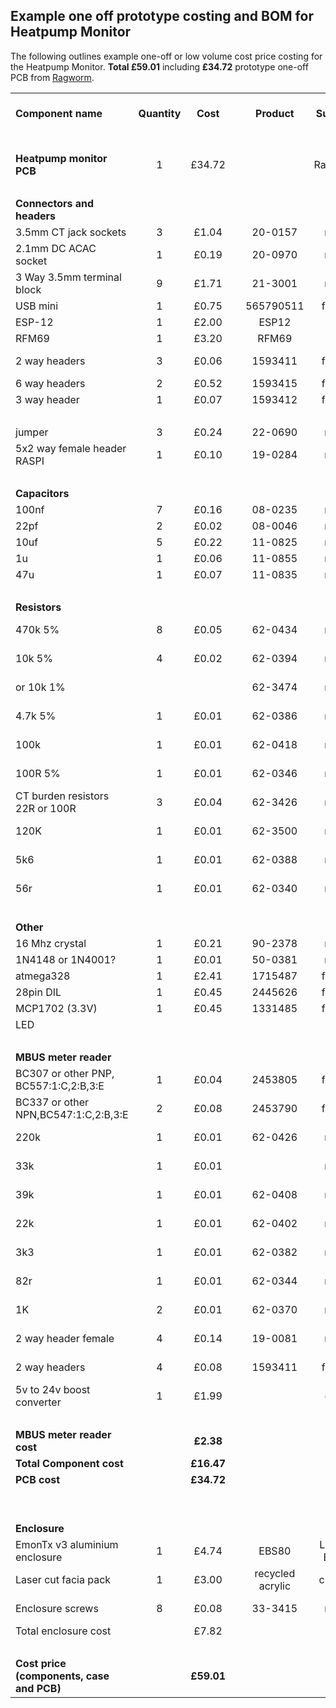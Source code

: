 ## Example one off prototype costing and BOM for Heatpump Monitor

The following outlines example one-off or low volume cost price costing for the Heatpump Monitor. 
**Total £59.01** including **£34.72** prototype one-off PCB from [Ragworm](http://ragworm.eu).

<table cellspacing="0" border="0">
	<colgroup width="273"></colgroup>
	<colgroup span="3" width="85"></colgroup>
	<colgroup width="110"></colgroup>
	<colgroup width="116"></colgroup>
	<colgroup span="2" width="85"></colgroup>
	<colgroup width="123"></colgroup>
	<colgroup width="182"></colgroup>
	<colgroup span="2" width="85"></colgroup>
	<tr>
		<td height="17" align="left"><b>Component name</b></td>
		<td align="center"><b>Quantity</b></td>
		<td align="center"><b>Cost</b></td>
		<td align="center"><b><br></b></td>
		<td align="center"><b>Product</b></td>
		<td align="center"><b>Supplier</b></td>
		<td align="center"><b>Unit cost</b></td>
		<td align="center"><b>VAT</b></td>
		<td align="center"><b>Price Quantity</b></td>
		<td align="center"><b>Minimum Order Quantity</b></td>
		<td align="center"><b><br></b></td>
		<td align="left"><b>Other notes</b></td>
	</tr>
	<tr>
		<td height="17" align="left"><b><br></b></td>
		<td align="center"><br></td>
		<td align="center"><br></td>
		<td align="center"><br></td>
		<td align="center"><br></td>
		<td align="center"><br></td>
		<td align="center"><br></td>
		<td align="center"><br></td>
		<td align="center"><br></td>
		<td align="center"><br></td>
		<td align="center"><br></td>
		<td align="left"><br></td>
	</tr>
	<tr>
		<td height="17" align="left"><b>Heatpump monitor PCB</b></td>
		<td align="center" sdval="1" sdnum="2057;">1</td>
		<td align="center" sdval="34.72" sdnum="2057;0;[$£-809]#,##0.00;[RED]-[$£-809]#,##0.00">£34.72</td>
		<td align="center"><br></td>
		<td align="center"><br></td>
		<td align="center">Ragworm</td>
		<td align="center"><br></td>
		<td align="center"><br></td>
		<td align="center" sdval="1" sdnum="2057;">1</td>
		<td align="center" sdval="1" sdnum="2057;">1</td>
		<td align="center"><br></td>
		<td align="left">One off prototype cost</td>
	</tr>
	<tr>
		<td height="17" align="left"><br></td>
		<td align="center"><br></td>
		<td align="center" sdnum="2057;0;[$£-809]#,##0.00;[RED]-[$£-809]#,##0.00"><br></td>
		<td align="center"><br></td>
		<td align="center"><br></td>
		<td align="center"><br></td>
		<td align="center"><br></td>
		<td align="center"><br></td>
		<td align="center"><br></td>
		<td align="center"><br></td>
		<td align="center"><br></td>
		<td align="left"><br></td>
	</tr>
	<tr>
		<td height="17" align="left"><b>Connectors and headers</b></td>
		<td align="center"><br></td>
		<td align="center" sdnum="2057;0;[$£-809]#,##0.00;[RED]-[$£-809]#,##0.00"><br></td>
		<td align="center"><br></td>
		<td align="center"><br></td>
		<td align="center"><br></td>
		<td align="center"><br></td>
		<td align="center"><br></td>
		<td align="center"><br></td>
		<td align="center"><br></td>
		<td align="center"><br></td>
		<td align="left"><br></td>
	</tr>
	<tr>
		<td height="17" align="left">3.5mm CT jack sockets</td>
		<td align="center" sdval="3" sdnum="2057;">3</td>
		<td align="center" sdval="1.038" sdnum="2057;0;[$£-809]#,##0.00;[RED]-[$£-809]#,##0.00">£1.04</td>
		<td align="center"><br></td>
		<td align="center">20-0157</td>
		<td align="center">rapid</td>
		<td align="center" sdval="0.346" sdnum="2057;0;[$£-809]#,##0.000;[RED]-[$£-809]#,##0.000">£0.346</td>
		<td align="center"><br></td>
		<td align="center">1-24</td>
		<td align="center" sdval="1" sdnum="2057;">1</td>
		<td align="center"><br></td>
		<td align="left"><br></td>
	</tr>
	<tr>
		<td height="17" align="left">2.1mm DC ACAC socket</td>
		<td align="center" sdval="1" sdnum="2057;">1</td>
		<td align="center" sdval="0.19" sdnum="2057;0;[$£-809]#,##0.00;[RED]-[$£-809]#,##0.00">£0.19</td>
		<td align="center"><br></td>
		<td align="center">20-0970</td>
		<td align="center">rapid</td>
		<td align="center" sdval="0.19" sdnum="2057;0;[$£-809]#,##0.000;[RED]-[$£-809]#,##0.000">£0.190</td>
		<td align="center"><br></td>
		<td align="center">10-99</td>
		<td align="center" sdval="10" sdnum="2057;">10</td>
		<td align="center"><br></td>
		<td align="left"><br></td>
	</tr>
	<tr>
		<td height="17" align="left">3 Way 3.5mm terminal block</td>
		<td align="center" sdval="9" sdnum="2057;">9</td>
		<td align="center" sdval="1.71" sdnum="2057;0;[$£-809]#,##0.00;[RED]-[$£-809]#,##0.00">£1.71</td>
		<td align="center"><br></td>
		<td align="center">21-3001</td>
		<td align="center">rapid</td>
		<td align="center" sdval="0.19" sdnum="2057;0;[$£-809]#,##0.000;[RED]-[$£-809]#,##0.000">£0.190</td>
		<td align="center"><br></td>
		<td align="center">10-99</td>
		<td align="center" sdval="10" sdnum="2057;">10</td>
		<td align="center"><br></td>
		<td align="left"><br></td>
	</tr>
	<tr>
		<td height="17" align="left">USB mini</td>
		<td align="center" sdval="1" sdnum="2057;">1</td>
		<td align="center" sdval="0.745" sdnum="2057;0;[$£-809]#,##0.00;[RED]-[$£-809]#,##0.00">£0.75</td>
		<td align="center"><br></td>
		<td align="center" sdval="565790511" sdnum="2057;">565790511</td>
		<td align="center">farnell</td>
		<td align="center" sdval="0.745" sdnum="2057;0;[$£-809]#,##0.000;[RED]-[$£-809]#,##0.000">£0.745</td>
		<td align="center"><br></td>
		<td align="center">1-24</td>
		<td align="center" sdval="1" sdnum="2057;">1</td>
		<td align="center"><br></td>
		<td align="left"><br></td>
	</tr>
	<tr>
		<td height="17" align="left">ESP-12</td>
		<td align="center" sdval="1" sdnum="2057;">1</td>
		<td align="center" sdval="2" sdnum="2057;0;[$£-809]#,##0.00;[RED]-[$£-809]#,##0.00">£2.00</td>
		<td align="center"><br></td>
		<td align="center">ESP12</td>
		<td align="center">Ebay</td>
		<td align="center" sdval="2" sdnum="2057;0;[$£-809]#,##0.000;[RED]-[$£-809]#,##0.000">£2.000</td>
		<td align="center"><br></td>
		<td align="center" sdval="1" sdnum="2057;">1</td>
		<td align="center" sdval="1" sdnum="2057;">1</td>
		<td align="center"><br></td>
		<td align="left">UK distributor</td>
	</tr>
	<tr>
		<td height="17" align="left">RFM69</td>
		<td align="center" sdval="1" sdnum="2057;">1</td>
		<td align="center" sdval="3.2" sdnum="2057;0;[$£-809]#,##0.00;[RED]-[$£-809]#,##0.00">£3.20</td>
		<td align="center"><br></td>
		<td align="center">RFM69</td>
		<td align="center">Ebay</td>
		<td align="center" sdval="3.2" sdnum="2057;0;[$£-809]#,##0.000;[RED]-[$£-809]#,##0.000">£3.200</td>
		<td align="center"><br></td>
		<td align="center" sdval="1" sdnum="2057;">1</td>
		<td align="center" sdval="1" sdnum="2057;">1</td>
		<td align="center"><br></td>
		<td align="left">UK distributor</td>
	</tr>
	<tr>
		<td height="17" align="left">2 way headers</td>
		<td align="center" sdval="3" sdnum="2057;">3</td>
		<td align="center" sdval="0.0609" sdnum="2057;0;[$£-809]#,##0.00;[RED]-[$£-809]#,##0.00">£0.06</td>
		<td align="center"><br></td>
		<td align="center" sdval="1593411" sdnum="2057;">1593411</td>
		<td align="center">farnell</td>
		<td align="center" sdval="0.0203" sdnum="2057;0;[$£-809]#,##0.000;[RED]-[$£-809]#,##0.000">£0.020</td>
		<td align="center"><br></td>
		<td align="center">100-499</td>
		<td align="center" sdval="100" sdnum="2057;">100</td>
		<td align="center"><br></td>
		<td align="left"><br></td>
	</tr>
	<tr>
		<td height="17" align="left">6 way headers</td>
		<td align="center" sdval="2" sdnum="2057;">2</td>
		<td align="center" sdval="0.522" sdnum="2057;0;[$£-809]#,##0.00;[RED]-[$£-809]#,##0.00">£0.52</td>
		<td align="center"><br></td>
		<td align="center" sdval="1593415" sdnum="2057;">1593415</td>
		<td align="center">farnell</td>
		<td align="center" sdval="0.261" sdnum="2057;0;[$£-809]#,##0.000;[RED]-[$£-809]#,##0.000">£0.261</td>
		<td align="center"><br></td>
		<td align="center">10-49</td>
		<td align="center" sdval="10" sdnum="2057;">10</td>
		<td align="center"><br></td>
		<td align="left"><br></td>
	</tr>
	<tr>
		<td height="17" align="left">3 way header</td>
		<td align="center" sdval="1" sdnum="2057;">1</td>
		<td align="center" sdval="0.0701" sdnum="2057;0;[$£-809]#,##0.00;[RED]-[$£-809]#,##0.00">£0.07</td>
		<td align="center"><br></td>
		<td align="center" sdval="1593412" sdnum="2057;">1593412</td>
		<td align="center">farnell</td>
		<td align="center" sdval="0.0701" sdnum="2057;0;[$£-809]#,##0.000;[RED]-[$£-809]#,##0.000">£0.070</td>
		<td align="center"><br></td>
		<td align="center">50-99</td>
		<td align="center" sdval="50" sdnum="2057;">50</td>
		<td align="center"><br></td>
		<td align="left"><br></td>
	</tr>
	<tr>
		<td height="17" align="left"><br></td>
		<td align="center"><br></td>
		<td align="center" sdnum="2057;0;[$£-809]#,##0.00;[RED]-[$£-809]#,##0.00"><br></td>
		<td align="center"><br></td>
		<td align="center"><br></td>
		<td align="center"><br></td>
		<td align="center" sdnum="2057;0;[$£-809]#,##0.000;[RED]-[$£-809]#,##0.000"><br></td>
		<td align="center"><br></td>
		<td align="center"><br></td>
		<td align="center"><br></td>
		<td align="center"><br></td>
		<td align="left"><br></td>
	</tr>
	<tr>
		<td height="17" align="left">jumper</td>
		<td align="center" sdval="3" sdnum="2057;">3</td>
		<td align="center" sdval="0.24" sdnum="2057;0;[$£-809]#,##0.00;[RED]-[$£-809]#,##0.00">£0.24</td>
		<td align="center"><br></td>
		<td align="center">22-0690</td>
		<td align="center">rapid</td>
		<td align="center" sdval="0.08" sdnum="2057;0;[$£-809]#,##0.000;[RED]-[$£-809]#,##0.000">£0.080</td>
		<td align="center"><br></td>
		<td align="center">10-99</td>
		<td align="center" sdval="10" sdnum="2057;">10</td>
		<td align="center"><br></td>
		<td align="left"><br></td>
	</tr>
	<tr>
		<td height="17" align="left">5x2 way female header RASPI</td>
		<td align="center" sdval="1" sdnum="2057;">1</td>
		<td align="center" sdval="0.1" sdnum="2057;0;[$£-809]#,##0.00;[RED]-[$£-809]#,##0.00">£0.10</td>
		<td align="center"><br></td>
		<td align="center">19-0284</td>
		<td align="center">rapid</td>
		<td align="center" sdval="0.1" sdnum="2057;0;[$£-809]#,##0.000;[RED]-[$£-809]#,##0.000">£0.100</td>
		<td align="center"><br></td>
		<td align="center">10-99</td>
		<td align="center" sdval="10" sdnum="2057;">10</td>
		<td align="center"><br></td>
		<td align="left"><br></td>
	</tr>
	<tr>
		<td height="17" align="left"><br></td>
		<td align="center"><br></td>
		<td align="center" sdnum="2057;0;[$£-809]#,##0.00;[RED]-[$£-809]#,##0.00"><br></td>
		<td align="center"><br></td>
		<td align="center"><br></td>
		<td align="center"><br></td>
		<td align="center" sdnum="2057;0;[$£-809]#,##0.000;[RED]-[$£-809]#,##0.000"><br></td>
		<td align="center"><br></td>
		<td align="center"><br></td>
		<td align="center"><br></td>
		<td align="center"><br></td>
		<td align="left"><br></td>
	</tr>
	<tr>
		<td height="17" align="left"><b>Capacitors</b></td>
		<td align="center"><br></td>
		<td align="center" sdnum="2057;0;[$£-809]#,##0.00;[RED]-[$£-809]#,##0.00"><br></td>
		<td align="center"><br></td>
		<td align="center"><br></td>
		<td align="center"><br></td>
		<td align="center" sdnum="2057;0;[$£-809]#,##0.000;[RED]-[$£-809]#,##0.000"><br></td>
		<td align="center"><br></td>
		<td align="center"><br></td>
		<td align="center"><br></td>
		<td align="center"><br></td>
		<td align="left"><br></td>
	</tr>
	<tr>
		<td height="17" align="left">100nf</td>
		<td align="center" sdval="7" sdnum="2057;">7</td>
		<td align="center" sdval="0.1554" sdnum="2057;0;[$£-809]#,##0.00;[RED]-[$£-809]#,##0.00">£0.16</td>
		<td align="center"><br></td>
		<td align="center">08-0235</td>
		<td align="center">rapid</td>
		<td align="center" sdval="0.0222" sdnum="2057;0;[$£-809]#,##0.000;[RED]-[$£-809]#,##0.000">£0.022</td>
		<td align="center"><br></td>
		<td align="center">10-99</td>
		<td align="center" sdval="10" sdnum="2057;">10</td>
		<td align="center"><br></td>
		<td align="left"><br></td>
	</tr>
	<tr>
		<td height="17" align="left">22pf</td>
		<td align="center" sdval="2" sdnum="2057;">2</td>
		<td align="center" sdval="0.0244" sdnum="2057;0;[$£-809]#,##0.00;[RED]-[$£-809]#,##0.00">£0.02</td>
		<td align="center"><br></td>
		<td align="center">08-0046</td>
		<td align="center">rapid</td>
		<td align="center" sdval="0.0122" sdnum="2057;0;[$£-809]#,##0.000;[RED]-[$£-809]#,##0.000">£0.012</td>
		<td align="center"><br></td>
		<td align="center">10-99</td>
		<td align="center" sdval="10" sdnum="2057;">10</td>
		<td align="center"><br></td>
		<td align="left"><br></td>
	</tr>
	<tr>
		<td height="17" align="left">10uf</td>
		<td align="center" sdval="5" sdnum="2057;">5</td>
		<td align="center" sdval="0.22" sdnum="2057;0;[$£-809]#,##0.00;[RED]-[$£-809]#,##0.00">£0.22</td>
		<td align="center"><br></td>
		<td align="center">11-0825</td>
		<td align="center">rapid</td>
		<td align="center" sdval="0.044" sdnum="2057;0;[$£-809]#,##0.000;[RED]-[$£-809]#,##0.000">£0.044</td>
		<td align="center"><br></td>
		<td align="center">1to9</td>
		<td align="center" sdval="1" sdnum="2057;">1</td>
		<td align="center"><br></td>
		<td align="left"><br></td>
	</tr>
	<tr>
		<td height="17" align="left">1u</td>
		<td align="center" sdval="1" sdnum="2057;">1</td>
		<td align="center" sdval="0.06" sdnum="2057;0;[$£-809]#,##0.00;[RED]-[$£-809]#,##0.00">£0.06</td>
		<td align="center"><br></td>
		<td align="center">11-0855</td>
		<td align="center">rapid</td>
		<td align="center" sdval="0.06" sdnum="2057;0;[$£-809]#,##0.000;[RED]-[$£-809]#,##0.000">£0.060</td>
		<td align="center"><br></td>
		<td align="center">1to9</td>
		<td align="center" sdval="1" sdnum="2057;">1</td>
		<td align="center"><br></td>
		<td align="left"><br></td>
	</tr>
	<tr>
		<td height="17" align="left">47u</td>
		<td align="center" sdval="1" sdnum="2057;">1</td>
		<td align="center" sdval="0.068" sdnum="2057;0;[$£-809]#,##0.00;[RED]-[$£-809]#,##0.00">£0.07</td>
		<td align="center"><br></td>
		<td align="center">11-0835</td>
		<td align="center">rapid</td>
		<td align="center" sdval="0.068" sdnum="2057;0;[$£-809]#,##0.000;[RED]-[$£-809]#,##0.000">£0.068</td>
		<td align="center"><br></td>
		<td align="center">1to9</td>
		<td align="center" sdval="1" sdnum="2057;">1</td>
		<td align="center"><br></td>
		<td align="left"><br></td>
	</tr>
	<tr>
		<td height="17" align="left"><br></td>
		<td align="center"><br></td>
		<td align="center" sdnum="2057;0;[$£-809]#,##0.00;[RED]-[$£-809]#,##0.00"><br></td>
		<td align="center"><br></td>
		<td align="center"><br></td>
		<td align="center"><br></td>
		<td align="center" sdnum="2057;0;[$£-809]#,##0.000;[RED]-[$£-809]#,##0.000"><br></td>
		<td align="center"><br></td>
		<td align="center"><br></td>
		<td align="center"><br></td>
		<td align="center"><br></td>
		<td align="left"><br></td>
	</tr>
	<tr>
		<td height="17" align="left"><b>Resistors</b></td>
		<td align="center"><br></td>
		<td align="center" sdnum="2057;0;[$£-809]#,##0.00;[RED]-[$£-809]#,##0.00"><br></td>
		<td align="center"><br></td>
		<td align="center"><br></td>
		<td align="center"><br></td>
		<td align="center" sdnum="2057;0;[$£-809]#,##0.000;[RED]-[$£-809]#,##0.000"><br></td>
		<td align="center"><br></td>
		<td align="center"><br></td>
		<td align="center"><br></td>
		<td align="center"><br></td>
		<td align="left"><br></td>
	</tr>
	<tr>
		<td height="17" align="left">470k 5%</td>
		<td align="center" sdval="8" sdnum="2057;">8</td>
		<td align="center" sdval="0.0496" sdnum="2057;0;[$£-809]#,##0.00;[RED]-[$£-809]#,##0.00">£0.05</td>
		<td align="center"><br></td>
		<td align="center">62-0434</td>
		<td align="center">rapid</td>
		<td align="center" sdval="0.0062" sdnum="2057;0;[$£-809]#,##0.000;[RED]-[$£-809]#,##0.000">£0.006</td>
		<td align="center"><br></td>
		<td align="center" sdval="100" sdnum="2057;">100</td>
		<td align="center">pack of 100</td>
		<td align="center"><br></td>
		<td align="left">£4.59 for box of 1000 or £3.63 for 5000</td>
	</tr>
	<tr>
		<td height="17" align="left">10k 5%</td>
		<td align="center" sdval="4" sdnum="2057;">4</td>
		<td align="center" sdval="0.0248" sdnum="2057;0;[$£-809]#,##0.00;[RED]-[$£-809]#,##0.00">£0.02</td>
		<td align="center"><br></td>
		<td align="center">62-0394</td>
		<td align="center">rapid</td>
		<td align="center" sdval="0.0062" sdnum="2057;0;[$£-809]#,##0.000;[RED]-[$£-809]#,##0.000">£0.006</td>
		<td align="center"><br></td>
		<td align="center" sdval="100" sdnum="2057;">100</td>
		<td align="center">pack of 100</td>
		<td align="center"><br></td>
		<td align="left"><br></td>
	</tr>
	<tr>
		<td height="17" align="left">or 10k 1%</td>
		<td align="center"><br></td>
		<td align="center" sdnum="2057;0;[$£-809]#,##0.00;[RED]-[$£-809]#,##0.00"><br></td>
		<td align="center"><br></td>
		<td align="center">62-3474</td>
		<td align="center">rapid</td>
		<td align="center" sdval="0.0118" sdnum="2057;0;[$£-809]#,##0.000;[RED]-[$£-809]#,##0.000">£0.012</td>
		<td align="center"><br></td>
		<td align="center" sdval="100" sdnum="2057;">100</td>
		<td align="center">pack of 100</td>
		<td align="center"><br></td>
		<td align="left">£7.18 for box of 1000 or £3.63 for 5000</td>
	</tr>
	<tr>
		<td height="17" align="left">4.7k 5%</td>
		<td align="center" sdval="1" sdnum="2057;">1</td>
		<td align="center" sdval="0.0062" sdnum="2057;0;[$£-809]#,##0.00;[RED]-[$£-809]#,##0.00">£0.01</td>
		<td align="center"><br></td>
		<td align="center">62-0386</td>
		<td align="center">rapid</td>
		<td align="center" sdval="0.0062" sdnum="2057;0;[$£-809]#,##0.000;[RED]-[$£-809]#,##0.000">£0.006</td>
		<td align="center"><br></td>
		<td align="center" sdval="100" sdnum="2057;">100</td>
		<td align="center">pack of 100</td>
		<td align="center"><br></td>
		<td align="left"><br></td>
	</tr>
	<tr>
		<td height="17" align="left">100k</td>
		<td align="center" sdval="1" sdnum="2057;">1</td>
		<td align="center" sdval="0.0062" sdnum="2057;0;[$£-809]#,##0.00;[RED]-[$£-809]#,##0.00">£0.01</td>
		<td align="center"><br></td>
		<td align="center">62-0418</td>
		<td align="center">rapid</td>
		<td align="center" sdval="0.0062" sdnum="2057;0;[$£-809]#,##0.000;[RED]-[$£-809]#,##0.000">£0.006</td>
		<td align="center"><br></td>
		<td align="center" sdval="100" sdnum="2057;">100</td>
		<td align="center">pack of 100</td>
		<td align="center"><br></td>
		<td align="left"><br></td>
	</tr>
	<tr>
		<td height="17" align="left">100R 5%</td>
		<td align="center" sdval="1" sdnum="2057;">1</td>
		<td align="center" sdval="0.0062" sdnum="2057;0;[$£-809]#,##0.00;[RED]-[$£-809]#,##0.00">£0.01</td>
		<td align="center"><br></td>
		<td align="center">62-0346</td>
		<td align="center">rapid</td>
		<td align="center" sdval="0.0062" sdnum="2057;0;[$£-809]#,##0.000;[RED]-[$£-809]#,##0.000">£0.006</td>
		<td align="center"><br></td>
		<td align="center" sdval="100" sdnum="2057;">100</td>
		<td align="center">pack of 100</td>
		<td align="center"><br></td>
		<td align="left"><br></td>
	</tr>
	<tr>
		<td height="17" align="left">CT burden resistors 22R or 100R</td>
		<td align="center" sdval="3" sdnum="2057;">3</td>
		<td align="center" sdval="0.0354" sdnum="2057;0;[$£-809]#,##0.00;[RED]-[$£-809]#,##0.00">£0.04</td>
		<td align="center"><br></td>
		<td align="center">62-3426</td>
		<td align="center">rapid</td>
		<td align="center" sdval="0.0118" sdnum="2057;0;[$£-809]#,##0.000;[RED]-[$£-809]#,##0.000">£0.012</td>
		<td align="center"><br></td>
		<td align="center" sdval="100" sdnum="2057;">100</td>
		<td align="center">pack of 100</td>
		<td align="center"><br></td>
		<td align="left"><br></td>
	</tr>
	<tr>
		<td height="17" align="left">120K</td>
		<td align="center" sdval="1" sdnum="2057;">1</td>
		<td align="center" sdval="0.0118" sdnum="2057;0;[$£-809]#,##0.00;[RED]-[$£-809]#,##0.00">£0.01</td>
		<td align="center"><br></td>
		<td align="center">62-3500</td>
		<td align="center">rapid</td>
		<td align="center" sdval="0.0118" sdnum="2057;0;[$£-809]#,##0.000;[RED]-[$£-809]#,##0.000">£0.012</td>
		<td align="center"><br></td>
		<td align="center" sdval="100" sdnum="2057;">100</td>
		<td align="center">pack of 100</td>
		<td align="center"><br></td>
		<td align="left"><br></td>
	</tr>
	<tr>
		<td height="17" align="left">5k6</td>
		<td align="center" sdval="1" sdnum="2057;">1</td>
		<td align="center" sdval="0.0062" sdnum="2057;0;[$£-809]#,##0.00;[RED]-[$£-809]#,##0.00">£0.01</td>
		<td align="center"><br></td>
		<td align="center">62-0388</td>
		<td align="center">rapid</td>
		<td align="center" sdval="0.0062" sdnum="2057;0;[$£-809]#,##0.000;[RED]-[$£-809]#,##0.000">£0.006</td>
		<td align="center"><br></td>
		<td align="center" sdval="100" sdnum="2057;">100</td>
		<td align="center">pack of 100</td>
		<td align="center"><br></td>
		<td align="left"><br></td>
	</tr>
	<tr>
		<td height="17" align="left">56r</td>
		<td align="center" sdval="1" sdnum="2057;">1</td>
		<td align="center" sdval="0.0062" sdnum="2057;0;[$£-809]#,##0.00;[RED]-[$£-809]#,##0.00">£0.01</td>
		<td align="center"><br></td>
		<td align="center">62-0340</td>
		<td align="center">rapid</td>
		<td align="center" sdval="0.0062" sdnum="2057;0;[$£-809]#,##0.000;[RED]-[$£-809]#,##0.000">£0.006</td>
		<td align="center"><br></td>
		<td align="center" sdval="100" sdnum="2057;">100</td>
		<td align="center">pack of 100</td>
		<td align="center"><br></td>
		<td align="left"><br></td>
	</tr>
	<tr>
		<td height="17" align="left"><br></td>
		<td align="center"><br></td>
		<td align="center" sdnum="2057;0;[$£-809]#,##0.00;[RED]-[$£-809]#,##0.00"><br></td>
		<td align="center"><br></td>
		<td align="center"><br></td>
		<td align="center"><br></td>
		<td align="center" sdnum="2057;0;[$£-809]#,##0.000;[RED]-[$£-809]#,##0.000"><br></td>
		<td align="center"><br></td>
		<td align="center"><br></td>
		<td align="center"><br></td>
		<td align="center"><br></td>
		<td align="left"><br></td>
	</tr>
	<tr>
		<td height="17" align="left"><b>Other</b></td>
		<td align="center"><br></td>
		<td align="center" sdnum="2057;0;[$£-809]#,##0.00;[RED]-[$£-809]#,##0.00"><br></td>
		<td align="center"><br></td>
		<td align="center"><br></td>
		<td align="center"><br></td>
		<td align="center" sdnum="2057;0;[$£-809]#,##0.000;[RED]-[$£-809]#,##0.000"><br></td>
		<td align="center"><br></td>
		<td align="center"><br></td>
		<td align="center"><br></td>
		<td align="center"><br></td>
		<td align="left"><br></td>
	</tr>
	<tr>
		<td height="17" align="left">16 Mhz crystal</td>
		<td align="center" sdval="1" sdnum="2057;">1</td>
		<td align="center" sdval="0.212" sdnum="2057;0;[$£-809]#,##0.00;[RED]-[$£-809]#,##0.00">£0.21</td>
		<td align="center"><br></td>
		<td align="center">90-2378</td>
		<td align="center">rapid</td>
		<td align="center" sdval="0.212" sdnum="2057;0;[$£-809]#,##0.000;[RED]-[$£-809]#,##0.000">£0.212</td>
		<td align="center"><br></td>
		<td align="center">1to24</td>
		<td align="center" sdval="1" sdnum="2057;">1</td>
		<td align="center"><br></td>
		<td align="left"><br></td>
	</tr>
	<tr>
		<td height="17" align="left">1N4148 or 1N4001?</td>
		<td align="center" sdval="1" sdnum="2057;">1</td>
		<td align="center" sdval="0.0144" sdnum="2057;0;[$£-809]#,##0.00;[RED]-[$£-809]#,##0.00">£0.01</td>
		<td align="center"><br></td>
		<td align="center">50-0381</td>
		<td align="center">rapid</td>
		<td align="center" sdval="0.0144" sdnum="2057;0;[$£-809]#,##0.000;[RED]-[$£-809]#,##0.000">£0.014</td>
		<td align="center"><br></td>
		<td align="center">50-99</td>
		<td align="center" sdval="50" sdnum="2057;">50</td>
		<td align="center"><br></td>
		<td align="left"><br></td>
	</tr>
	<tr>
		<td height="17" align="left">atmega328</td>
		<td align="center" sdval="1" sdnum="2057;">1</td>
		<td align="center" sdval="2.41" sdnum="2057;0;[$£-809]#,##0.00;[RED]-[$£-809]#,##0.00">£2.41</td>
		<td align="center"><br></td>
		<td align="center" sdval="1715487" sdnum="2057;">1715487</td>
		<td align="center">farnell</td>
		<td align="center" sdval="2.41" sdnum="2057;0;[$£-809]#,##0.000;[RED]-[$£-809]#,##0.000">£2.410</td>
		<td align="center"><br></td>
		<td align="center">1to9</td>
		<td align="center" sdval="1" sdnum="2057;">1</td>
		<td align="center"><br></td>
		<td align="left"><br></td>
	</tr>
	<tr>
		<td height="17" align="left">28pin DIL</td>
		<td align="center" sdval="1" sdnum="2057;">1</td>
		<td align="center" sdval="0.453" sdnum="2057;0;[$£-809]#,##0.00;[RED]-[$£-809]#,##0.00">£0.45</td>
		<td align="center"><br></td>
		<td align="center" sdval="2445626" sdnum="2057;">2445626</td>
		<td align="center">farnell</td>
		<td align="center" sdval="0.453" sdnum="2057;0;[$£-809]#,##0.000;[RED]-[$£-809]#,##0.000">£0.453</td>
		<td align="center"><br></td>
		<td align="center">10-99</td>
		<td align="center" sdval="10" sdnum="2057;">10</td>
		<td align="center"><br></td>
		<td align="left"><br></td>
	</tr>
	<tr>
		<td height="17" align="left">MCP1702 (3.3V)</td>
		<td align="center" sdval="1" sdnum="2057;">1</td>
		<td align="center" sdval="0.449" sdnum="2057;0;[$£-809]#,##0.00;[RED]-[$£-809]#,##0.00">£0.45</td>
		<td align="center"><br></td>
		<td align="center" sdval="1331485" sdnum="2057;">1331485</td>
		<td align="center">farnell</td>
		<td align="center" sdval="0.449" sdnum="2057;0;[$£-809]#,##0.000;[RED]-[$£-809]#,##0.000">£0.449</td>
		<td align="center"><br></td>
		<td align="center">1to9</td>
		<td align="center" sdval="1" sdnum="2057;">1</td>
		<td align="center"><br></td>
		<td align="left"><br></td>
	</tr>
	<tr>
		<td height="17" align="left">LED</td>
		<td align="center"><br></td>
		<td align="center" sdnum="2057;0;[$£-809]#,##0.00;[RED]-[$£-809]#,##0.00"><br></td>
		<td align="center"><br></td>
		<td align="center"><br></td>
		<td align="center"><br></td>
		<td align="center" sdnum="2057;0;[$£-809]#,##0.000;[RED]-[$£-809]#,##0.000"><br></td>
		<td align="center"><br></td>
		<td align="center"><br></td>
		<td align="center"><br></td>
		<td align="center"><br></td>
		<td align="left"><br></td>
	</tr>
	<tr>
		<td height="17" align="left"><br></td>
		<td align="center"><br></td>
		<td align="center" sdnum="2057;0;[$£-809]#,##0.00;[RED]-[$£-809]#,##0.00"><br></td>
		<td align="center"><br></td>
		<td align="center"><br></td>
		<td align="center"><br></td>
		<td align="center" sdnum="2057;0;[$£-809]#,##0.000;[RED]-[$£-809]#,##0.000"><br></td>
		<td align="center"><br></td>
		<td align="center"><br></td>
		<td align="center"><br></td>
		<td align="center"><br></td>
		<td align="left"><br></td>
	</tr>
	<tr>
		<td height="17" align="left"><b>MBUS meter reader</b></td>
		<td align="center"><br></td>
		<td align="center" sdnum="2057;0;[$£-809]#,##0.00;[RED]-[$£-809]#,##0.00"><br></td>
		<td align="center"><br></td>
		<td align="center"><br></td>
		<td align="center"><br></td>
		<td align="center" sdnum="2057;0;[$£-809]#,##0.000;[RED]-[$£-809]#,##0.000"><br></td>
		<td align="center"><br></td>
		<td align="center"><br></td>
		<td align="center"><br></td>
		<td align="center"><br></td>
		<td align="left"><br></td>
	</tr>
	<tr>
		<td height="17" align="left">BC307 or other PNP, BC557:1:C,2:B,3:E</td>
		<td align="center" sdval="1" sdnum="2057;">1</td>
		<td align="center" sdval="0.0401" sdnum="2057;0;[$£-809]#,##0.00;[RED]-[$£-809]#,##0.00">£0.04</td>
		<td align="center"><br></td>
		<td align="center" sdval="2453805" sdnum="2057;">2453805</td>
		<td align="center">farnell</td>
		<td align="center" sdval="0.0401" sdnum="2057;0;[$£-809]#,##0.000;[RED]-[$£-809]#,##0.000">£0.040</td>
		<td align="center"><br></td>
		<td align="center">5-249</td>
		<td align="center" sdval="5" sdnum="2057;">5</td>
		<td align="center"><br></td>
		<td align="left"><br></td>
	</tr>
	<tr>
		<td height="17" align="left">BC337 or other NPN,BC547:1:C,2:B,3:E</td>
		<td align="center" sdval="2" sdnum="2057;">2</td>
		<td align="center" sdval="0.0802" sdnum="2057;0;[$£-809]#,##0.00;[RED]-[$£-809]#,##0.00">£0.08</td>
		<td align="center"><br></td>
		<td align="center" sdval="2453790" sdnum="2057;">2453790</td>
		<td align="center">farnell</td>
		<td align="center" sdval="0.0401" sdnum="2057;0;[$£-809]#,##0.000;[RED]-[$£-809]#,##0.000">£0.040</td>
		<td align="center"><br></td>
		<td align="center">5-249</td>
		<td align="center" sdval="5" sdnum="2057;">5</td>
		<td align="center"><br></td>
		<td align="left"><br></td>
	</tr>
	<tr>
		<td height="17" align="left">220k</td>
		<td align="center" sdval="1" sdnum="2057;">1</td>
		<td align="center" sdval="0.00624" sdnum="2057;0;[$£-809]#,##0.00;[RED]-[$£-809]#,##0.00">£0.01</td>
		<td align="center"><br></td>
		<td align="center">62-0426</td>
		<td align="center">rapid</td>
		<td align="center" sdval="0.00624" sdnum="2057;0;[$£-809]#,##0.000;[RED]-[$£-809]#,##0.000">£0.006</td>
		<td align="center"><br></td>
		<td align="center" sdval="100" sdnum="2057;">100</td>
		<td align="center">pack of 100</td>
		<td align="center"><br></td>
		<td align="left"><br></td>
	</tr>
	<tr>
		<td height="17" align="left">33k</td>
		<td align="center" sdval="1" sdnum="2057;">1</td>
		<td align="center" sdval="0.00624" sdnum="2057;0;[$£-809]#,##0.00;[RED]-[$£-809]#,##0.00">£0.01</td>
		<td align="center"><br></td>
		<td align="center"><br></td>
		<td align="center">rapid</td>
		<td align="center" sdval="0.00624" sdnum="2057;0;[$£-809]#,##0.000;[RED]-[$£-809]#,##0.000">£0.006</td>
		<td align="center"><br></td>
		<td align="center" sdval="100" sdnum="2057;">100</td>
		<td align="center">pack of 100</td>
		<td align="center"><br></td>
		<td align="left"><br></td>
	</tr>
	<tr>
		<td height="17" align="left">39k</td>
		<td align="center" sdval="1" sdnum="2057;">1</td>
		<td align="center" sdval="0.00624" sdnum="2057;0;[$£-809]#,##0.00;[RED]-[$£-809]#,##0.00">£0.01</td>
		<td align="center"><br></td>
		<td align="center">62-0408</td>
		<td align="center">rapid</td>
		<td align="center" sdval="0.00624" sdnum="2057;0;[$£-809]#,##0.000;[RED]-[$£-809]#,##0.000">£0.006</td>
		<td align="center"><br></td>
		<td align="center" sdval="100" sdnum="2057;">100</td>
		<td align="center">pack of 100</td>
		<td align="center"><br></td>
		<td align="left"><br></td>
	</tr>
	<tr>
		<td height="17" align="left">22k</td>
		<td align="center" sdval="1" sdnum="2057;">1</td>
		<td align="center" sdval="0.00624" sdnum="2057;0;[$£-809]#,##0.00;[RED]-[$£-809]#,##0.00">£0.01</td>
		<td align="center"><br></td>
		<td align="center">62-0402</td>
		<td align="center">rapid</td>
		<td align="center" sdval="0.00624" sdnum="2057;0;[$£-809]#,##0.000;[RED]-[$£-809]#,##0.000">£0.006</td>
		<td align="center"><br></td>
		<td align="center" sdval="100" sdnum="2057;">100</td>
		<td align="center">pack of 100</td>
		<td align="center"><br></td>
		<td align="left"><br></td>
	</tr>
	<tr>
		<td height="17" align="left">3k3</td>
		<td align="center" sdval="1" sdnum="2057;">1</td>
		<td align="center" sdval="0.00624" sdnum="2057;0;[$£-809]#,##0.00;[RED]-[$£-809]#,##0.00">£0.01</td>
		<td align="center"><br></td>
		<td align="center">62-0382</td>
		<td align="center">rapid</td>
		<td align="center" sdval="0.00624" sdnum="2057;0;[$£-809]#,##0.000;[RED]-[$£-809]#,##0.000">£0.006</td>
		<td align="center"><br></td>
		<td align="center" sdval="100" sdnum="2057;">100</td>
		<td align="center">pack of 100</td>
		<td align="center"><br></td>
		<td align="left"><br></td>
	</tr>
	<tr>
		<td height="17" align="left">82r</td>
		<td align="center" sdval="1" sdnum="2057;">1</td>
		<td align="center" sdval="0.00624" sdnum="2057;0;[$£-809]#,##0.00;[RED]-[$£-809]#,##0.00">£0.01</td>
		<td align="center"><br></td>
		<td align="center">62-0344</td>
		<td align="center">rapid</td>
		<td align="center" sdval="0.00624" sdnum="2057;0;[$£-809]#,##0.000;[RED]-[$£-809]#,##0.000">£0.006</td>
		<td align="center"><br></td>
		<td align="center" sdval="100" sdnum="2057;">100</td>
		<td align="center">pack of 100</td>
		<td align="center"><br></td>
		<td align="left"><br></td>
	</tr>
	<tr>
		<td height="17" align="left">1K</td>
		<td align="center" sdval="2" sdnum="2057;">2</td>
		<td align="center" sdval="0.01248" sdnum="2057;0;[$£-809]#,##0.00;[RED]-[$£-809]#,##0.00">£0.01</td>
		<td align="center"><br></td>
		<td align="center">62-0370</td>
		<td align="center">rapid</td>
		<td align="center" sdval="0.00624" sdnum="2057;0;[$£-809]#,##0.000;[RED]-[$£-809]#,##0.000">£0.006</td>
		<td align="center"><br></td>
		<td align="center" sdval="100" sdnum="2057;">100</td>
		<td align="center">pack of 100</td>
		<td align="center"><br></td>
		<td align="left"><br></td>
	</tr>
	<tr>
		<td height="17" align="left">2 way header female</td>
		<td align="center" sdval="4" sdnum="2057;">4</td>
		<td align="center" sdval="0.136" sdnum="2057;0;[$£-809]#,##0.00;[RED]-[$£-809]#,##0.00">£0.14</td>
		<td align="center"><br></td>
		<td align="center">19-0081</td>
		<td align="center">rapid</td>
		<td align="center" sdval="0.034" sdnum="2057;0;[$£-809]#,##0.000;[RED]-[$£-809]#,##0.000">£0.034</td>
		<td align="center"><br></td>
		<td align="center">50-99</td>
		<td align="center">pack of 50</td>
		<td align="center"><br></td>
		<td align="left"><br></td>
	</tr>
	<tr>
		<td height="17" align="left">2 way headers</td>
		<td align="center" sdval="4" sdnum="2057;">4</td>
		<td align="center" sdval="0.0812" sdnum="2057;0;[$£-809]#,##0.00;[RED]-[$£-809]#,##0.00">£0.08</td>
		<td align="center"><br></td>
		<td align="center" sdval="1593411" sdnum="2057;">1593411</td>
		<td align="center">farnell</td>
		<td align="center" sdval="0.0203" sdnum="2057;0;[$£-809]#,##0.000;[RED]-[$£-809]#,##0.000">£0.020</td>
		<td align="center"><br></td>
		<td align="center">100-499</td>
		<td align="center" sdval="100" sdnum="2057;">100</td>
		<td align="center"><br></td>
		<td align="left"><br></td>
	</tr>
	<tr>
		<td height="17" align="left">5v to 24v boost converter</td>
		<td align="center" sdval="1" sdnum="2057;">1</td>
		<td align="center" sdval="1.99" sdnum="2057;0;[$£-809]#,##0.00;[RED]-[$£-809]#,##0.00">£1.99</td>
		<td align="center"><br></td>
		<td align="center"><br></td>
		<td align="center">ebay</td>
		<td align="center" sdval="1.99" sdnum="2057;0;[$£-809]#,##0.000;[RED]-[$£-809]#,##0.000">£1.990</td>
		<td align="center"><br></td>
		<td align="center" sdval="1" sdnum="2057;">1</td>
		<td align="center" sdval="1" sdnum="2057;">1</td>
		<td align="center"><br></td>
		<td align="left">UK distributor</td>
	</tr>
	<tr>
		<td height="17" align="left"><b><br></b></td>
		<td align="center"><b><br></b></td>
		<td align="center" sdnum="2057;0;[$£-809]#,##0.00;[RED]-[$£-809]#,##0.00"><b><br></b></td>
		<td align="center"><br></td>
		<td align="center"><br></td>
		<td align="center"><br></td>
		<td align="center" sdnum="2057;0;[$£-809]#,##0.000;[RED]-[$£-809]#,##0.000"><br></td>
		<td align="center"><br></td>
		<td align="center"><br></td>
		<td align="center"><br></td>
		<td align="center"><br></td>
		<td align="left"><br></td>
	</tr>
	<tr>
		<td height="17" align="left"><b>MBUS meter reader cost</b></td>
		<td align="center"><b><br></b></td>
		<td align="center" sdval="2.37742" sdnum="2057;0;[$£-809]#,##0.00;[RED]-[$£-809]#,##0.00"><b>£2.38</b></td>
		<td align="center"><br></td>
		<td align="center"><br></td>
		<td align="center"><br></td>
		<td align="center" sdnum="2057;0;[$£-809]#,##0.000;[RED]-[$£-809]#,##0.000"><br></td>
		<td align="center"><br></td>
		<td align="center"><br></td>
		<td align="center"><br></td>
		<td align="center"><br></td>
		<td align="left"><br></td>
	</tr>
	<tr>
		<td height="17" align="left"><b>Total Component cost</b></td>
		<td align="center"><b><br></b></td>
		<td align="center" sdval="16.47222" sdnum="2057;0;[$£-809]#,##0.00;[RED]-[$£-809]#,##0.00"><b>£16.47</b></td>
		<td align="center"><br></td>
		<td align="center"><br></td>
		<td align="center"><br></td>
		<td align="center" sdnum="2057;0;[$£-809]#,##0.000;[RED]-[$£-809]#,##0.000"><br></td>
		<td align="center"><br></td>
		<td align="center"><br></td>
		<td align="center"><br></td>
		<td align="center"><br></td>
		<td align="left"><br></td>
	</tr>
	<tr>
		<td height="17" align="left"><b>PCB cost</b></td>
		<td align="center"><b><br></b></td>
		<td align="center" sdval="34.72" sdnum="2057;0;[$£-809]#,##0.00;[RED]-[$£-809]#,##0.00"><b>£34.72</b></td>
		<td align="center"><br></td>
		<td align="center"><br></td>
		<td align="center"><br></td>
		<td align="center" sdnum="2057;0;[$£-809]#,##0.000;[RED]-[$£-809]#,##0.000"><br></td>
		<td align="center"><br></td>
		<td align="center"><br></td>
		<td align="center"><br></td>
		<td align="center"><br></td>
		<td align="left"><br></td>
	</tr>
	<tr>
		<td height="17" align="left"><br></td>
		<td align="center"><br></td>
		<td align="center" sdnum="2057;0;[$£-809]#,##0.00;[RED]-[$£-809]#,##0.00"><br></td>
		<td align="center"><br></td>
		<td align="center"><br></td>
		<td align="center"><br></td>
		<td align="center" sdnum="2057;0;[$£-809]#,##0.000;[RED]-[$£-809]#,##0.000"><br></td>
		<td align="center"><br></td>
		<td align="center"><br></td>
		<td align="center"><br></td>
		<td align="center"><br></td>
		<td align="left"><br></td>
	</tr>
	<tr>
		<td height="17" align="left"><br></td>
		<td align="center"><br></td>
		<td align="center" sdnum="2057;0;[$£-809]#,##0.00;[RED]-[$£-809]#,##0.00"><br></td>
		<td align="center"><br></td>
		<td align="center"><br></td>
		<td align="center"><br></td>
		<td align="center" sdnum="2057;0;[$£-809]#,##0.000;[RED]-[$£-809]#,##0.000"><br></td>
		<td align="center"><br></td>
		<td align="center"><br></td>
		<td align="center"><br></td>
		<td align="center"><br></td>
		<td align="left"><br></td>
	</tr>
	<tr>
		<td height="17" align="left"><b>Enclosure</b></td>
		<td align="center"><br></td>
		<td align="center" sdnum="2057;0;[$£-809]#,##0.00;[RED]-[$£-809]#,##0.00"><br></td>
		<td align="center"><br></td>
		<td align="center"><br></td>
		<td align="center"><br></td>
		<td align="center" sdnum="2057;0;[$£-809]#,##0.000;[RED]-[$£-809]#,##0.000"><br></td>
		<td align="center"><br></td>
		<td align="center"><br></td>
		<td align="center"><br></td>
		<td align="center"><br></td>
		<td align="left"><br></td>
	</tr>
	<tr>
		<td height="17" align="left">EmonTx v3 aluminium enclosure</td>
		<td align="center" sdval="1" sdnum="2057;">1</td>
		<td align="center" sdval="4.74" sdnum="2057;0;[$£-809]#,##0.00;[RED]-[$£-809]#,##0.00">£4.74</td>
		<td align="center"><br></td>
		<td align="center">EBS80</td>
		<td align="center">Lincoln Binns</td>
		<td align="center" sdval="4.74" sdnum="2057;0;[$£-809]#,##0.000;[RED]-[$£-809]#,##0.000">£4.740</td>
		<td align="center"><br></td>
		<td align="center">1to9</td>
		<td align="center" sdval="1" sdnum="2057;">1</td>
		<td align="center"><br></td>
		<td align="left">http://www.lincolnbinns.com/e-case-b/</td>
	</tr>
	<tr>
		<td height="17" align="left">Laser cut facia pack</td>
		<td align="center" sdval="1" sdnum="2057;">1</td>
		<td align="center" sdval="3" sdnum="2057;0;[$£-809]#,##0.00;[RED]-[$£-809]#,##0.00">£3.00</td>
		<td align="center"><br></td>
		<td align="center">recycled acrylic</td>
		<td align="center">custom</td>
		<td align="center" sdval="3" sdnum="2057;0;[$£-809]#,##0.000;[RED]-[$£-809]#,##0.000">£3.000</td>
		<td align="center"><br></td>
		<td align="center" sdval="1" sdnum="2057;">1</td>
		<td align="center" sdval="1" sdnum="2057;">1</td>
		<td align="center"><br></td>
		<td align="left">Custom guide price: Laser cut clear acrylic</td>
	</tr>
	<tr>
		<td height="17" align="left">Enclosure screws</td>
		<td align="center" sdval="8" sdnum="2057;">8</td>
		<td align="center" sdval="0.0768" sdnum="2057;0;[$£-809]#,##0.00;[RED]-[$£-809]#,##0.00">£0.08</td>
		<td align="center"><br></td>
		<td align="center">33-3415</td>
		<td align="center">rapid</td>
		<td align="center" sdval="0.0096" sdnum="2057;0;[$£-809]#,##0.000;[RED]-[$£-809]#,##0.000">£0.010</td>
		<td align="center"><br></td>
		<td align="center">Pack of 100</td>
		<td align="center">Pack of 100</td>
		<td align="center"><br></td>
		<td align="left"><br></td>
	</tr>
	<tr>
		<td height="17" align="left">Total enclosure cost</td>
		<td align="center"><br></td>
		<td align="center" sdval="7.8168" sdnum="2057;0;[$£-809]#,##0.00;[RED]-[$£-809]#,##0.00">£7.82</td>
		<td align="center"><br></td>
		<td align="center"><br></td>
		<td align="center"><br></td>
		<td align="center"><br></td>
		<td align="center"><br></td>
		<td align="center"><br></td>
		<td align="center"><br></td>
		<td align="center"><br></td>
		<td align="left"><br></td>
	</tr>
	<tr>
		<td height="17" align="left"><br></td>
		<td align="center"><br></td>
		<td align="center" sdnum="2057;0;[$£-809]#,##0.00;[RED]-[$£-809]#,##0.00"><br></td>
		<td align="center"><br></td>
		<td align="center"><br></td>
		<td align="center"><br></td>
		<td align="center"><br></td>
		<td align="center"><br></td>
		<td align="center"><br></td>
		<td align="center"><br></td>
		<td align="center"><br></td>
		<td align="left"><br></td>
	</tr>
	<tr>
		<td height="17" align="left"><b>Cost price (components, case and PCB)</b></td>
		<td align="center"><b><br></b></td>
		<td align="center" sdval="59.00902" sdnum="2057;0;[$£-809]#,##0.00;[RED]-[$£-809]#,##0.00"><b>£59.01</b></td>
		<td align="center"><br></td>
		<td align="center"><br></td>
		<td align="center"><br></td>
		<td align="center"><br></td>
		<td align="center"><br></td>
		<td align="center"><br></td>
		<td align="center"><br></td>
		<td align="center"><br></td>
		<td align="left"><br></td>
	</tr>
</table>
